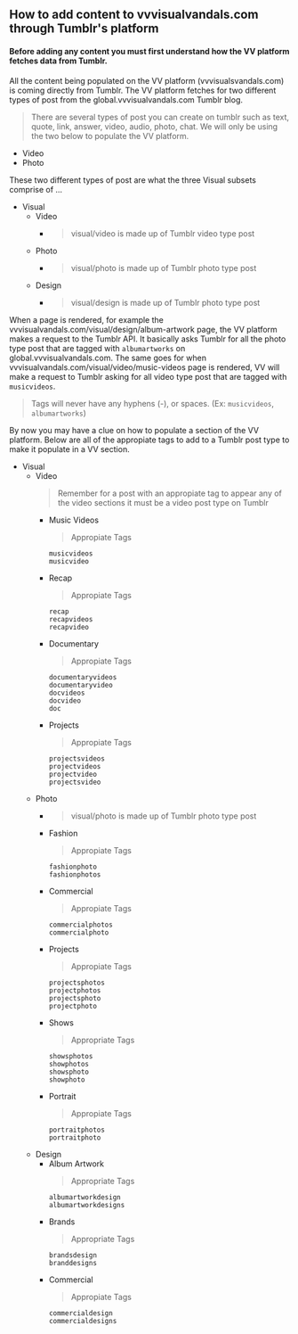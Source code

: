## How to add content to vvvisualvandals.com through Tumblr's platform
#### Before adding any content you must first understand how the VV platform fetches data from Tumblr. 

  All the content being populated on the VV platform (vvvisualsvandals.com) is coming directly from Tumblr. The VV platform fetches for two different types of post from the global.vvvisualvandals.com Tumblr blog. 
> There are several types of post you can create on tumblr such as text, quote, link, answer, video, audio, photo, chat. We will only be using the two below to populate the VV platform.
- Video
- Photo

These two different types of post are what the three Visual subsets comprise of ...
- Visual
  - Video 
    - > visual/video is made up of Tumblr video type post
  - Photo
    - > visual/photo is made up of Tumblr photo type post
  - Design
    - > visual/design is made up of Tumblr photo type post
    
When a page is rendered, for example the vvvisualvandals.com/visual/design/album-artwork page, the VV platform makes a request to the Tumblr API. It basically asks Tumblr for all the photo type post that are tagged with `albumartworks` on global.vvvisualvandals.com. The same goes for when vvvisualvandals.com/visual/video/music-videos page is rendered, VV will make a request to Tumblr asking for all video type post that are tagged with `musicvideos`. 
> Tags will never have any hyphens (-), or spaces. (Ex: `musicvideos`, `albumartworks`)

By now you may have a clue on how to populate a section of the VV platform. Below are all of the appropiate tags to add to a Tumblr post type to make it populate in a VV section.

- Visual
  - Video
    > Remember for a post with an appropiate tag to appear any of the video sections it must be a video post type on Tumblr
    - Music Videos 
      > Appropiate Tags
      ```
      musicvideos
      musicvideo
      ```
    - Recap
      > Appropiate Tags
      ```
      recap
      recapvideos
      recapvideo
      ```
    - Documentary
      > Appropiate Tags
      ```
      documentaryvideos
      documentaryvideo
      docvideos
      docvideo
      doc
      ```
    - Projects
      > Appropiate Tags
      ```
      projectsvideos
      projectvideos
      projectvideo 
      projectsvideo
      ```
  - Photo
    - > visual/photo is made up of Tumblr photo type post
    - Fashion 
      > Appropiate Tags
       ```
       fashionphoto
       fashionphotos
       ```
    - Commercial 
      > Appropiate Tags
      ```
      commercialphotos
      commercialphoto
      ```
    - Projects 
      > Appropiate Tags
      ```
      projectsphotos 
      projectphotos 
      projectsphoto 
      projectphoto
      ```
    - Shows 
      > Appropriate Tags
      ```
      showsphotos
      showphotos
      showsphoto
      showphoto
      ```
    - Portrait 
      > Appropiate Tags
      ```
      portraitphotos
      portraitphoto
      ```
  - Design
      - Album Artwork 
        > Appropriate Tags
        ```
        albumartworkdesign
        albumartworkdesigns
        ```
      - Brands 
        > Appropriate Tags
        ```
        brandsdesign
        branddesigns
        ```
      - Commercial
        > Appropiate Tags
        ```
        commercialdesign
        commercialdesigns
        ```

